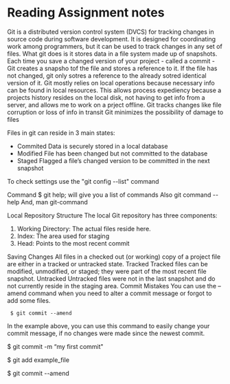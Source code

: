 # Reading Assignment notes

Git is a distributed version control system (DVCS)  for tracking changes in source code during software development. It is designed for coordinating work among programmers, but it can be used to track changes in any set of files.
What git does is it stores data in a file system made up of snapshots. Each time you save a changed version of your project - called a commit - Git creates a snapsho tof the file and stores a reference to it. If the file has not changed, git only sotres a reference to the already sotred identical version of it.
Git mostly relies on local operations because necessary info can be found in local resources. This allows process expediency because a projects history resides on the local disk, not having to get info from a server, and allows me to work on a prject offline.
Git tracks changes like file corruption or loss of info in transit
Git minimizes the possibility of damage to files

Files in git can reside in 3 main states: 
- Commited Data is securely stored in a local database
- Modified File has been changed but not committed to the database
- Staged Flagged a file’s changed version to be committed in the next snapshot

To check settings use the "git config --list" command

Command $ git help; will give you a list of commands
Also git command --help
And, man git-command
	

Local Repository Structure
The local Git repository has three components:
1. Working Directory: The actual files reside here.
1. Index: The area used for staging 
1. Head: Points to the most recent commit


Saving Changes
All files in a checked out (or working) copy of a project file are either in a tracked or untracked state.
Tracked
Tracked files can be modified, unmodified, or staged; they were part of the most recent file snapshot.
Untracked
Untracked files were not in the last snapshot and do not currently reside in the staging area.
Commit Mistakes
You can use the –amend command when you need to alter a commit message or forgot to add some files.

``` $ git commit --amend```

In the example above, you can use this command to easily change your commit message, if no changes were made since the newest commit.

$ git commit -m “my first commit"

$ git add example_file

$ git commit --amend
